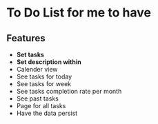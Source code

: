 # To Do List for me to have 

## Features

- **Set tasks**
- **Set description within**
- Calender view
- See tasks for today
- See tasks for week 
- See tasks completion rate per month
- See past tasks
- Page for all tasks
- Have the data persist



